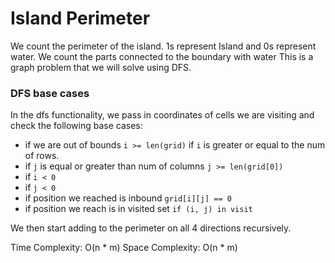 # Island Perimeter
We count the perimeter of the island. 1s represent Island and 0s represent water.
We count the parts connected to the boundary with water
This is a graph problem that we will solve using DFS.

### DFS base cases
In the dfs functionality, we pass in coordinates of cells we are visiting and check the following base cases:
+ if we are out of bounds `i >= len(grid)` if `i` is greater or equal to the num of rows.
+ if `j` is equal or greater than num of columns `j >= len(grid[0])`
+ if `i < 0`
+ if `j < 0`
+ if position we reached is inbound `grid[i][j] == 0`
+ if position we reach is in visited set `if (i, j) in visit`

We then start adding to the perimeter on all 4 directions recursively.

Time Complexity: O(n * m)
Space Complexity: O(n * m)